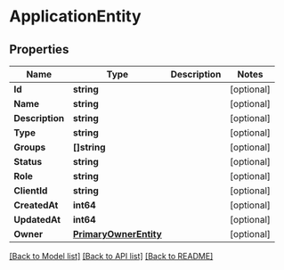 # ApplicationEntity

## Properties

Name | Type | Description | Notes
------------ | ------------- | ------------- | -------------
**Id** | **string** |  | [optional] 
**Name** | **string** |  | [optional] 
**Description** | **string** |  | [optional] 
**Type** | **string** |  | [optional] 
**Groups** | **[]string** |  | [optional] 
**Status** | **string** |  | [optional] 
**Role** | **string** |  | [optional] 
**ClientId** | **string** |  | [optional] 
**CreatedAt** | **int64** |  | [optional] 
**UpdatedAt** | **int64** |  | [optional] 
**Owner** | [**PrimaryOwnerEntity**](PrimaryOwnerEntity.md) |  | [optional] 

[[Back to Model list]](../README.md#documentation-for-models) [[Back to API list]](../README.md#documentation-for-api-endpoints) [[Back to README]](../README.md)


